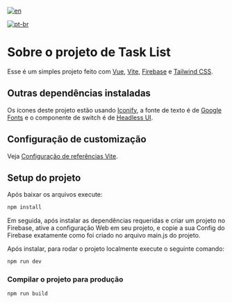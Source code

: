 [![en](https://img.shields.io/badge/lang-en-red.svg)](https://github.com/MatheusTKoch/task-project/blob/main/README.en.md)

[![pt-br](https://img.shields.io/badge/lang-pt--br-green.svg)](https://github.com/MatheusTKoch/task-project/blob/main/README.md)

# Sobre o projeto de Task List

Esse é um simples projeto feito com [Vue](https://vuejs.org), [Vite](https://vitejs.dev), [Firebase](https://firebase.google.com) e [Tailwind CSS](https://tailwindcss.com).

## Outras dependências instaladas

Os ícones deste projeto estão usando [Iconify](https://iconify.design), a fonte de texto é de [Google Fonts](https://fonts.google.com) e o componente de switch é de [Headless UI](https://headlessui.com).

## Configuração de customização 

Veja [Configuração de referências Vite](https://vitejs.dev/config/).

## Setup do projeto

Após baixar os arquivos execute:

```sh
npm install
```
Em seguida, após instalar as dependências requeridas e criar um projeto no Firebase, ative a configuração Web em seu projeto, e copie a sua Config do Firebase exatamente como foi criado no arquivo main.js do projeto.

Após instalar, para rodar o projeto localmente execute o seguinte comando:

```sh
npm run dev
```

### Compilar o projeto para produção

```sh
npm run build
```
